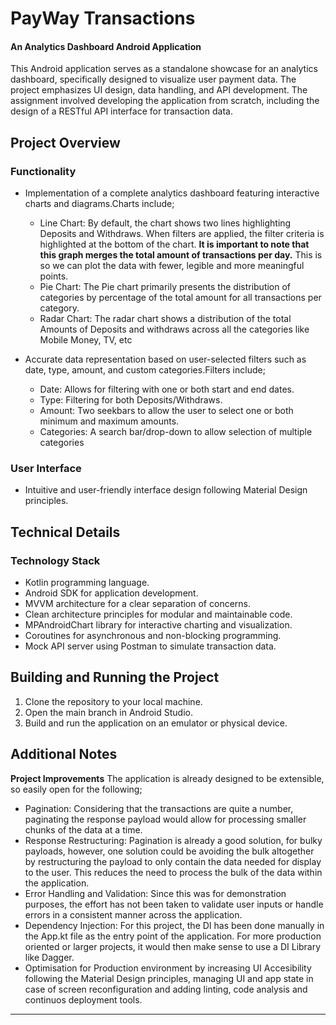 # PayWay Transactions
#### An Analytics Dashboard Android Application

This Android application serves as a standalone showcase for an analytics dashboard, specifically designed to visualize user payment data. The project emphasizes UI design, data handling, and API development. The assignment involved developing the application from scratch, including the design of a RESTful API interface for transaction data.

## Project Overview

### Functionality

* Implementation of a complete analytics dashboard featuring interactive charts and diagrams.Charts include;
    * Line Chart: By default, the chart shows two lines highlighting Deposits and Withdraws. When filters are applied, the filter criteria is highlighted at the bottom of the chart. **It is important to note that this graph merges the total amount of transactions per day.** This is so we can plot the data with fewer, legible and more meaningful points.
    * Pie Chart: The Pie chart primarily presents the distribution of categories by percentage of the total amount for all transactions per category.
    * Radar Chart: The radar chart shows a distribution of the total Amounts of Deposits and withdraws across all the categories like Mobile Money, TV, etc

* Accurate data representation based on user-selected filters such as date, type, amount, and custom categories.Filters include;
    * Date: Allows for filtering with one or both start and end dates.
    * Type: Filtering for both Deposits/Withdraws.
    * Amount: Two seekbars to allow the user to select one or both minimum and maximum amounts.
    * Categories: A search bar/drop-down to allow selection of multiple categories

### User Interface

- Intuitive and user-friendly interface design following Material Design principles.

## Technical Details

### Technology Stack

- Kotlin programming language.
- Android SDK for application development.
- MVVM architecture for a clear separation of concerns.
- Clean architecture principles for modular and maintainable code.
- MPAndroidChart library for interactive charting and visualization.
- Coroutines for asynchronous and non-blocking programming.
- Mock API server using Postman to simulate transaction data.

## Building and Running the Project

1. Clone the repository to your local machine.
2. Open the main branch in Android Studio.
3. Build and run the application on an emulator or physical device.

## Additional Notes

**Project Improvements**
The application is already designed to be extensible, so easily open for the following;
- Pagination: Considering that the transactions are quite a number, paginating the response payload would allow for processing smaller chunks of the data at a time.
- Response Restructuring: Pagination is already a good solution, for bulky payloads, however, one solution could be avoiding the bulk altogether by restructuring the payload to only contain the data needed for display to the user. This reduces the need to process the bulk of the data within the application.
- Error Handling and Validation: Since this was for demonstration purposes, the effort has not been taken to validate user inputs or handle errors in a consistent manner across the application.
- Dependency Injection: For this project, the DI has been done manually in the App.kt file as the entry point of the application. For more production oriented or larger projects, it would then make sense to use a DI Library like Dagger.
- Optimisation for Production environment by increasing UI Accesibility following the Material Design principles, managing UI and app state in case of screen reconfiguration and adding linting, code analysis and continuos deployment tools.

---

